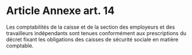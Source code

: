 # Article Annexe art. 14

Les comptabilités de la caisse et de la section des employeurs et des travailleurs indépendants sont tenues conformément aux prescriptions du décret fixant les obligations des caisses de sécurité sociale en matière comptable.
